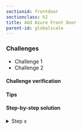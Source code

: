 ```yaml
---
sectionid: frontdoor
sectionclass: h2
title: Add Azure Front Door
parent-id: globalscale
---
```


### Challenges
* Challenge 1
* Challenge 2

#### Challenge verification

#### Tips

#### Step-by-step solution

<details>
<summary>Step x</summary>

Run the following commands:

```sh
command to --run
```

</details>
